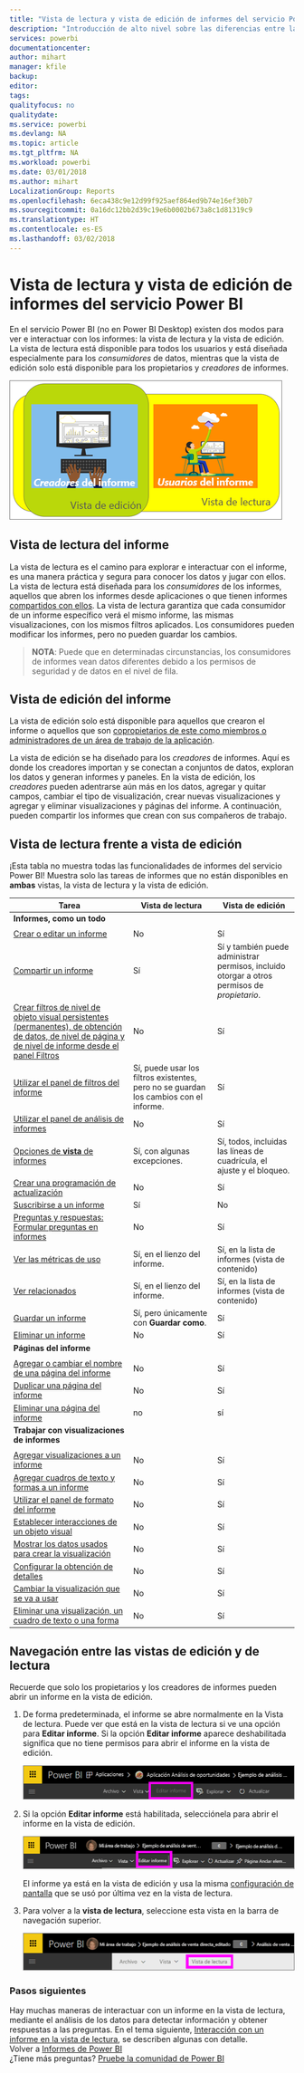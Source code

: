 ```yaml
---
title: "Vista de lectura y vista de edición de informes del servicio Power BI"
description: "Introducción de alto nivel sobre las diferencias entre la vista de lectura y la vista de edición de informes del servicio Power BI"
services: powerbi
documentationcenter: 
author: mihart
manager: kfile
backup: 
editor: 
tags: 
qualityfocus: no
qualitydate: 
ms.service: powerbi
ms.devlang: NA
ms.topic: article
ms.tgt_pltfrm: NA
ms.workload: powerbi
ms.date: 03/01/2018
ms.author: mihart
LocalizationGroup: Reports
ms.openlocfilehash: 6eca438c9e12d99f925aef864ed9b74e16ef30b7
ms.sourcegitcommit: 0a16dc12bb2d39c19e6b0002b673a8c1d81319c9
ms.translationtype: HT
ms.contentlocale: es-ES
ms.lasthandoff: 03/02/2018
---
```

# <a name="reading-view-and-editing-view-in-power-bi-service-reports"></a>Vista de lectura y vista de edición de informes del servicio Power BI
En el servicio Power BI (no en Power BI Desktop) existen dos modos para ver e interactuar con los informes: la vista de lectura y la vista de edición. La vista de lectura está disponible para todos los usuarios y está diseñada especialmente para los *consumidores* de datos, mientras que la vista de edición solo está disponible para los propietarios y *creadores* de informes. 

![Ilustración de creadores de informes y consumidores de informes](media/service-reading-view-and-editing-view/power-bi-creators-consumers.png)

## <a name="report-reading-view"></a>Vista de lectura del informe

 La vista de lectura es el camino para explorar e interactuar con el informe, es una manera práctica y segura para conocer los datos y jugar con ellos. La vista de lectura está diseñada para los *consumidores* de los informes, aquellos que abren los informes desde aplicaciones o que tienen informes [compartidos con ellos](service-share-dashboards.md). La vista de lectura garantiza que cada consumidor de un informe específico verá el mismo informe, las mismas visualizaciones, con los mismos filtros aplicados.  Los consumidores pueden modificar los informes, pero no pueden guardar los cambios.

>**NOTA**: Puede que en determinadas circunstancias, los consumidores de informes vean datos diferentes debido a los permisos de seguridad y de datos en el nivel de fila. 

## <a name="report-editing-view"></a>Vista de edición del informe

La vista de edición solo está disponible para aquellos que crearon el informe o aquellos que son [copropietarios de este como miembros o administradores de un área de trabajo de la aplicación](service-create-distribute-apps.md).

La vista de edición se ha diseñado para los *creadores* de informes. Aquí es donde los creadores importan y se conectan a conjuntos de datos, exploran los datos y generan informes y paneles. En la vista de edición, los *creadores* pueden adentrarse aún más en los datos, agregar y quitar campos, cambiar el tipo de visualización, crear nuevas visualizaciones y agregar y eliminar visualizaciones y páginas del informe. A continuación, pueden compartir los informes que crean con sus compañeros de trabajo.

## <a name="reading-view-versus-editing-view"></a>Vista de lectura frente a vista de edición
¡Esta tabla no muestra todas las funcionalidades de informes del servicio Power BI! Muestra solo las tareas de informes que no están disponibles en **ambas** vistas, la vista de lectura y la vista de edición. 


|Tarea  | Vista de lectura  | Vista de edición |
|-------------------------|-------|-------|
|**Informes, como un todo**  |
||||
| [Crear o editar un informe](service-report-create-new.md) | No  | Sí |
| [Compartir un informe](service-share-reports.md)| Sí | Sí y también puede administrar permisos, incluido otorgar a otros permisos de *propietario*. |
| [Crear filtros de nivel de objeto visual persistentes (permanentes), de obtención de datos, de nivel de página y de nivel de informe desde el panel Filtros](power-bi-report-add-filter.md) | No  | Sí |
| [Utilizar el panel de filtros del informe](power-bi-how-to-report-filter.md) | Sí, puede usar los filtros existentes, pero no se guardan los cambios con el informe. | Sí |
| [Utilizar el panel de análisis de informes](service-analytics-pane.md) | No | Sí |
| [Opciones de **vista** de informes](power-bi-report-display-settings.md) | Sí, con algunas excepciones. | Sí, todos, incluidas las líneas de cuadrícula, el ajuste y el bloqueo. |
| [Crear una programación de actualización](refresh-data.md) | No  | Sí |
| [Suscribirse a un informe](service-report-subscribe.md) | Sí | No |
| [Preguntas y respuestas: Formular preguntas en informes](power-bi-q-and-a.md) | No  | Sí |
| [Ver las métricas de uso](service-usage-metrics.md) | Sí, en el lienzo del informe. | Sí, en la lista de informes (vista de contenido) |
| [Ver relacionados](service-related-content.md) | Sí, en el lienzo del informe. | Sí, en la lista de informes (vista de contenido) |
| [Guardar un informe](service-report-save.md) | Sí, pero únicamente con **Guardar como**. | Sí |
| [Eliminar un informe](service-delete.md) | No  | Sí |
|**Páginas del informe** |
||||
| [Agregar o cambiar el nombre de una página del informe](power-bi-report-add-page.md)  | No  | Sí  |
| [Duplicar una página del informe](power-bi-report-copy-paste-page.md) | No  | Sí |
| [Eliminar una página del informe](service-delete.md) | no | sí |
|**Trabajar con visualizaciones de informes**|
||||
| [Agregar visualizaciones a un informe](power-bi-report-add-visualizations-i.md) | No  | Sí |
| [Agregar cuadros de texto y formas a un informe](power-bi-reports-add-text-and-shapes.md) | No  | Sí |
| [Utilizar el panel de formato del informe](service-the-report-editor-take-a-tour.md) | No | Sí |
| [Establecer interacciones de un objeto visual](service-reports-visual-interactions.md) | No  | Sí |
| [Mostrar los datos usados para crear la visualización](service-reports-show-data.md) | No  | Sí |
| [Configurar la obtención de detalles](power-bi-visualization-drill-down.md) | No  | Sí |
| [Cambiar la visualización que se va a usar](power-bi-report-change-visualization-type.md) | No | Sí|
| [Eliminar una visualización, un cuadro de texto o una forma](service-delete.md)| No | Sí |


## <a name="navigating-between-editing-view-and-reading-view"></a>Navegación entre las vistas de edición y de lectura
Recuerde que solo los propietarios y los creadores de informes pueden abrir un informe en la vista de edición.

1. De forma predeterminada, el informe se abre normalmente en la Vista de lectura. Puede ver que está en la vista de lectura si ve una opción para **Editar informe**. Si la opción **Editar informe** aparece deshabilitada significa que no tiene permisos para abrir el informe en la vista de edición.

   ![Opción Editar informe atenuada](media/service-reading-view-and-editing-view/power-bi-edit-report-grey.png)

2. Si la opción **Editar informe** está habilitada, selecciónela para abrir el informe en la vista de edición. 
   
   ![Opción Editar informe](media/service-reading-view-and-editing-view/power-bi-edit-report.png)
   
   El informe ya está en la vista de edición y usa la misma [configuración de pantalla](power-bi-report-display-settings.md) que se usó por última vez en la vista de lectura.

2. Para volver a la **vista de lectura**, seleccione esta vista en la barra de navegación superior.
   
    ![Opción Vista de lectura](media/service-reading-view-and-editing-view/power-bi-reading-view.png)



### <a name="next-steps"></a>Pasos siguientes
Hay muchas maneras de interactuar con un informe en la vista de lectura, mediante el análisis de los datos para detectar información y obtener respuestas a las preguntas.  En el tema siguiente, [Interacción con un informe en la vista de lectura](service-interact-with-a-report-in-editing-view.md), se describen algunas con detalle.    
Volver a [Informes de Power BI](service-reports.md)    
¿Tiene más preguntas? [Pruebe la comunidad de Power BI](http://community.powerbi.com/) 

